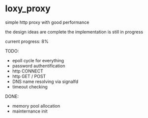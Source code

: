 # loxy_proxy
simple http proxy with good performance

the design ideas are complete
the implementation is still in progress

current progress: 8%

TODO:

- epoll cycle for everything
- password authentification
- http CONNECT
- http GET / POST
- DNS name resolving via signalfd
- timeout checking

DONE:

- memory pool allocation
- mainternance init